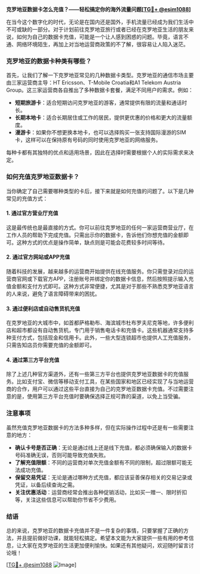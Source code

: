 **克罗地亚数据卡怎么充值？——轻松搞定你的海外流量问题[[TG💪+ @esim1088](https://t.me/s/esim1088)]**

在当今这个数字化的时代，无论是在国内还是国外，手机流量已经成为我们生活中不可或缺的一部分。对于计划前往克罗地亚旅行或者已经在克罗地亚生活的朋友来说，如何为自己的数据卡充值，可能是一个让人感到困惑的问题。毕竟，语言不通、网络环境陌生，再加上对当地运营商政策的不了解，很容易让人陷入迷茫。

### 克罗地亚的数据卡种类有哪些？

首先，让我们了解一下克罗地亚常见的几种数据卡类型。克罗地亚的通信市场主要由三家运营商主导：HT Ericsson、T-Mobile Croatia和A1 Telekom Austria Group。这三家运营商各自推出了多种数据卡套餐，满足不同用户的需求。例如：

- **短期旅游卡**：适合短期访问克罗地亚的游客，通常提供有限的流量和通话时长。
- **长期本地卡**：适合长期居住或工作的居民，提供更优惠的价格和更大的流量额度。
- **漫游卡**：如果你不想更换本地卡，也可以选择购买一张支持国际漫游的SIM卡，这样可以在保持原有号码的同时使用克罗地亚的网络服务。

每种卡都有其独特的优点和适用场景，因此在选择时需要根据个人的实际需求来决定。

### 如何充值克罗地亚数据卡？

当你确定了自己需要哪种类型的卡后，接下来就是如何充值的问题了。以下是几种常见的充值方式：

#### 1. **通过官方营业厅充值**
这是最传统也是最直接的方式。你可以前往克罗地亚的任何一家运营商营业厅，在工作人员的帮助下完成充值。只需出示你的数据卡，告诉他们你想充值的金额即可。这种方式的优点是操作简单，缺点则是可能会花费较多时间等待。

#### 2. **通过官方网站或APP充值**
随着科技的发展，越来越多的运营商开始提供在线充值服务。你只需登录对应的运营商官网或下载官方APP，注册账号并绑定你的数据卡信息，然后按照提示输入充值金额和支付方式即可。这种方式非常便捷，尤其是对于那些不熟悉克罗地亚语言的人来说，避免了语言障碍带来的困扰。

#### 3. **通过便利店或自动售货机充值**
在克罗地亚的大城市中，如首都萨格勒布、海滨城市杜布罗夫尼克等地，许多便利店和超市都设有自动售货机，专门用于销售电话卡和充值卡。这些机器通常支持多种支付方式，包括现金和信用卡。此外，一些大型连锁超市也提供人工充值服务，只需告知店员你需要充值的金额即可。

#### 4. **通过第三方平台充值**
除了上述几种官方渠道外，还有一些第三方平台也提供克罗地亚数据卡的充值服务。比如支付宝、微信等移动支付工具，在某些国家和地区已经实现了与当地运营商的合作，用户可以通过这些平台直接为自己的克罗地亚数据卡充值。不过需要注意的是，使用第三方平台充值时要确保选择正规可靠的渠道，以免上当受骗。

### 注意事项

虽然充值克罗地亚数据卡的方法多种多样，但在实际操作过程中还是有一些需要注意的地方：

- **确认卡号是否正确**：无论是通过线上还是线下充值，都必须确保输入的数据卡号码准确无误，否则可能导致充值失败。
- **了解充值限额**：不同的运营商对单次充值金额有不同的限制，超过限额可能无法成功充值。
- **保留交易凭证**：无论是通过哪种方式充值，都应该妥善保存相关的交易记录或凭证，以备后续查询之需。
- **关注优惠活动**：运营商经常会推出各种促销活动，比如买一赠一、限时折扣等，关注这些信息可以帮助你节省不少费用。

### 结语

总的来说，克罗地亚的数据卡充值并不是一件复杂的事情，只要掌握了正确的方法，并且提前做好功课，就能轻松搞定。希望本文能为大家提供一些有用的参考信息，让大家在克罗地亚的生活更加便利愉快。如果还有其他疑问，欢迎随时留言讨论哦！

[[TG💪+ @esim1088](https://t.me/s/esim1088) ![Image](https://i.postimg.cc/4NQfJmqS/Snipaste-2025-05-13-00-14-12.png)]